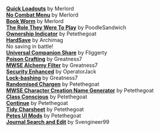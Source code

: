 [**Quick Loadouts**](https://www.nexusmods.com/morrowind/mods/46708) by Merlord  
[**No Combat Menu**](https://www.nexusmods.com/morrowind/mods/46732) by Merlord  
[**Book Worm**](https://www.nexusmods.com/morrowind/mods/46851) by Merlord  
[**The Role They Were To Play**](https://www.nexusmods.com/morrowind/mods/46411) by PoodleSandwich  
[**Ownership Indicator**](https://www.nexusmods.com/morrowind/mods/45940) by Petethegoat  
[**HardSave**](https://www.nexusmods.com/morrowind/mods/47170) by Archimag  
No saving in battle!  
[**Universal Companion Share**](http://download.fliggerty.com/download--14) by Fliggerty  
[**Poison Crafting**](https://www.nexusmods.com/morrowind/mods/45729) by Greatness7  
[**MWSE Alchemy Filter**](https://www.nexusmods.com/morrowind/mods/44808) by Greatness7  
[**Security Enhanced**](https://www.nexusmods.com/morrowind/mods/47038) by OperatorJack  
[**Lock-bashing**](https://www.nexusmods.com/morrowind/mods/44857) by Greatness7  
[**Randomised Chargen**](https://www.nexusmods.com/morrowind/mods/46915) by Petethegoat  
[**MWSE Character Creation Name Generator**](https://www.nexusmods.com/morrowind/mods/46189) by Petethegoat  
[**Class Conscious**](https://www.nexusmods.com/morrowind/mods/46902) by Petethegoat  
[**Continue**](https://www.nexusmods.com/morrowind/mods/45952) by Petethegoat  
[**Tidy Charsheet**](https://www.nexusmods.com/morrowind/mods/45939) by Petethegoat  
[**Petes UI Mods**](https://www.nexusmods.com/morrowind/mods/45859) by Petethegoat  
[**Journal Search and Edit**](https://www.nexusmods.com/morrowind/mods/46756) by Svengineer99  
